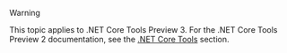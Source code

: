 > [!WARNING]
> This topic applies to .NET Core Tools Preview 3. For the .NET Core Tools Preview 2 documentation,
> see the [.NET Core Tools](/dotnet/articles/core/tools/index) section.
